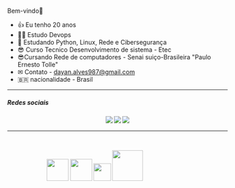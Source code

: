 Bem-vindo👋


- 👍 Eu tenho 20 anos
- 👨‍💻 Estudo Devops 
- 🤔 Estudando Python, Linux, Rede e Cibersegurança
- 😎 Curso Tecnico Desenvolvimento de sistema - Etec
- 😎Cursando Rede de computadores - Senai suiço-Brasileira "Paulo Ernesto Tolle"
- ✉ Contato - dayan.alves987@gmail.com
- :brazil: nacionalidade - Brasil


<hr>
<h5>Redes sociais<h5>
<div display:flex, align="center">
<img src="https://img.shields.io/badge/Gmail-D14836?style=for-the-badge&logo=gmail&logoColor=white">
<img src="https://img.shields.io/badge/GitHub-100000?style=for-the-badge&logo=github&logoColor=whitee">
<img src="https://img.shields.io/badge/LinkedIn-0077B5?style=for-the-badge&logo=linkedin&logoColor=white">
</div>
<hr>

<div align="center">
<img width="50px" src="https://cdn.jsdelivr.net/gh/devicons/devicon/icons/html5/html5-original-wordmark.svg"/>
<img width="50px" src="https://cdn.jsdelivr.net/gh/devicons/devicon/icons/css3/css3-original-wordmark.svg" />
<img width="40px" src="https://cdn.jsdelivr.net/gh/devicons/devicon/icons/csharp/csharp-original.svg"/>
<img width="70px" src="https://cdn.jsdelivr.net/gh/devicons/devicon/icons/mysql/mysql-original-wordmark.svg" />
<svg xmlns="http://www.w3.org/2000/svg" x="0px" y="0px" width="100" height="100" viewBox="0 0 50 50">
<svg xmlns="http://www.w3.org/2000/svg" x="0px" y="0px" width="100" height="100" viewBox="0 0 100 100">

   
          
          
          
